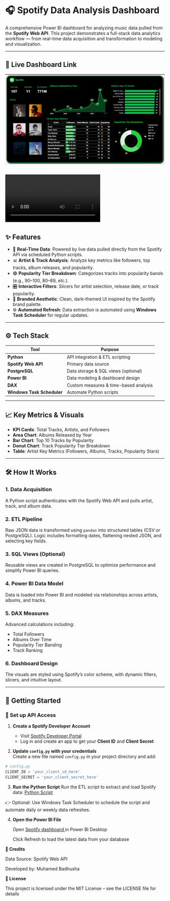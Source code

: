 # 🎧 Spotify Data Analysis Dashboard

A comprehensive Power BI dashboard for analyzing music data pulled from the **Spotify Web API**. This project demonstrates a full-stack data analytics workflow — from real-time data acquisition and transformation to modeling and visualization.

---

## 🚀 Live Dashboard Link  
![alt text](<Screenshot 2025-08-03 192145.png>)

<video controls src="Spotify.mp4" title="Title"></video>
---

## ✨ Features

- 🔄 **Real-Time Data**: Powered by live data pulled directly from the Spotify API via scheduled Python scripts.
- 📊 **Artist & Track Analysis**: Analyze key metrics like followers, top tracks, album releases, and popularity.
- 🟢 **Popularity Tier Breakdown**: Categorizes tracks into popularity bands (e.g., 90–100, 80–89, etc.).
- 🎛️ **Interactive Filters**: Slicers for artist selection, release date, or track popularity.
- 🖤 **Branded Aesthetic**: Clean, dark-themed UI inspired by the Spotify brand palette.
- ⚙️ **Automated Refresh**: Data extraction is automated using **Windows Task Scheduler** for regular updates.

---

## ⚙️ Tech Stack

| Tool        | Purpose                               |
|-------------|----------------------------------------|
| **Python**  | API integration & ETL scripting        |
| **Spotify Web API** | Primary data source             |
| **PostgreSQL** | Data storage & SQL views (optional) |
| **Power BI** | Data modeling & dashboard design      |
| **DAX**     | Custom measures & time-based analysis  |
| **Windows Task Scheduler** | Automate Python scripts |

---

## 📈 Key Metrics & Visuals

- **KPI Cards**: Total Tracks, Artists, and Followers  
- **Area Chart**: Albums Released by Year  
- **Bar Chart**: Top 10 Tracks by Popularity  
- **Donut Chart**: Track Popularity Tier Breakdown  
- **Table**: Artist Key Metrics (Followers, Albums, Tracks, Popularity Stars)

---

## 🛠️ How It Works

### 1. Data Acquisition  
A Python script authenticates with the Spotify Web API and pulls artist, track, and album data.

### 2. ETL Pipeline  
Raw JSON data is transformed using `pandas` into structured tables (CSV or PostgreSQL). Logic includes formatting dates, flattening nested JSON, and selecting key fields.

### 3. SQL Views (Optional)  
Reusable views are created in PostgreSQL to optimize performance and simplify Power BI queries.

### 4. Power BI Data Model  
Data is loaded into Power BI and modeled via relationships across artists, albums, and tracks.

### 5. DAX Measures  
Advanced calculations including:
- Total Followers
- Albums Over Time
- Popularity Tier Banding
- Track Ranking

### 6. Dashboard Design  
The visuals are styled using Spotify’s color scheme, with dynamic filters, slicers, and intuitive layout.

---



## 🚀 Getting Started



### 🔑 Set up API Access

1. **Create a Spotify Developer Account**  
   - Visit [Spotify Developer Portal](https://developer.spotify.com)
   - Log in and create an app to get your **Client ID** and **Client Secret**

2. **Update `config.py` with your credentials**  
   Create a new file named `config.py` in your project directory and add:

```python
# config.py
CLIENT_ID = 'your_client_id_here'
CLIENT_SECRET = 'your_client_secret_here'
```
3. **Run the Python Script**
Run the ETL script to extract and load Spotify data:
[Python Script
](<python and upsert code for getting spotify data.py>)

👉 Optional: Use Windows Task Scheduler to schedule the script and automate daily or weekly data refreshes.

4. **Open the Power BI File**

   Open [Spotify dashboard
](<Spotify Dashboard.pbix>)in Power BI Desktop

   Click Refresh to load the latest data from your database

**🤝 Credits**

   Data Source: Spotify Web API

   Developed by: Muhamed Badhusha

**📄 License**

This project is licensed under the MIT License – see the LICENSE file for details
